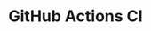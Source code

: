 # GitHub Actions CI


























































































































































































































































































































































































































































































































































































































































































































































































































































































































































































































































































































































































































































































































































































































































































































































































































































































































































































































































































































































































































































































